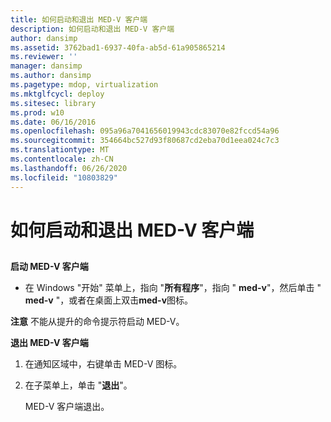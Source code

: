 ```yaml
---
title: 如何启动和退出 MED-V 客户端
description: 如何启动和退出 MED-V 客户端
author: dansimp
ms.assetid: 3762bad1-6937-40fa-ab5d-61a905865214
ms.reviewer: ''
manager: dansimp
ms.author: dansimp
ms.pagetype: mdop, virtualization
ms.mktglfcycl: deploy
ms.sitesec: library
ms.prod: w10
ms.date: 06/16/2016
ms.openlocfilehash: 095a96a7041656019943cdc83070e82fccd54a96
ms.sourcegitcommit: 354664bc527d93f80687cd2eba70d1eea024c7c3
ms.translationtype: MT
ms.contentlocale: zh-CN
ms.lasthandoff: 06/26/2020
ms.locfileid: "10803829"
---
```

# 如何启动和退出 MED-V 客户端


## <a href="" id="bkmk-tostarthemed-vclient"></a>


**启动 MED-V 客户端**

-   在 Windows "开始" 菜单上，指向 "**所有程序**"，指向 " **med-v**"，然后单击 " **med-v** "，或者在桌面上双击**med-v**图标。

**注意** 不能从提升的命令提示符启动 MED-V。

 

**退出 MED-V 客户端**

1.  在通知区域中，右键单击 MED-V 图标。

2.  在子菜单上，单击 "**退出**"。

    MED-V 客户端退出。

 

 





